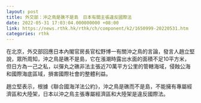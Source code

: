 ```yaml
---
layout: post
title: 外交部：沖之鳥是礁不是島　日本有關主張違反國際法
date: 2022-05-31 17:03:04.000000000 +08:00
link: https://news.rthk.hk/rthk/ch/component/k2/1650999-20220531.htm
categories: rthk
---
```


在北京，外交部回應日本內閣官房長官松野博一有關沖之鳥的言論，發言人趙立堅說，眾所周知，沖之鳥是礁不是島，它在漲潮時露出水面的面積不足10平方米，但日方為一己之私，以彈丸之礁非法主張近70萬平方公里的管轄海域，侵蝕公海和國際海底區域，損害國際社會的整體利益。

趙立堅表示，根據《聯合國海洋法公約》，沖之鳥是礁而不是島，不能擁有專屬經濟區和大陸架，日本以沖之鳥主張專屬經濟區和大陸架是違反國際法。
